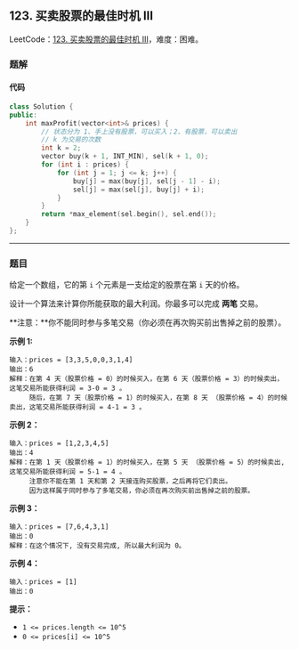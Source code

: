 ## 123. 买卖股票的最佳时机 III

LeetCode：[123. 买卖股票的最佳时机 III](https://leetcode.cn/problems/best-time-to-buy-and-sell-stock-iii/)，难度：困难。

### 题解

#### 代码

```c++
class Solution {
public:
    int maxProfit(vector<int>& prices) {
        // 状态分为 1、手上没有股票，可以买入；2、有股票，可以卖出
        // k 为交易的次数
        int k = 2;
        vector buy(k + 1, INT_MIN), sel(k + 1, 0);
        for (int i : prices) {
            for (int j = 1; j <= k; j++) {
                buy[j] = max(buy[j], sel[j - 1] - i);
                sel[j] = max(sel[j], buy[j] + i);
            }
        }
        return *max_element(sel.begin(), sel.end());
    }
};
```



---



### 题目

给定一个数组，它的第 `i` 个元素是一支给定的股票在第 `i` 天的价格。

设计一个算法来计算你所能获取的最大利润。你最多可以完成 **两笔** 交易。

**注意：**你不能同时参与多笔交易（你必须在再次购买前出售掉之前的股票）。

 

**示例 1:**

```
输入：prices = [3,3,5,0,0,3,1,4]
输出：6
解释：在第 4 天（股票价格 = 0）的时候买入，在第 6 天（股票价格 = 3）的时候卖出，这笔交易所能获得利润 = 3-0 = 3 。
     随后，在第 7 天（股票价格 = 1）的时候买入，在第 8 天 （股票价格 = 4）的时候卖出，这笔交易所能获得利润 = 4-1 = 3 。
```

**示例 2：**

```
输入：prices = [1,2,3,4,5]
输出：4
解释：在第 1 天（股票价格 = 1）的时候买入，在第 5 天 （股票价格 = 5）的时候卖出, 这笔交易所能获得利润 = 5-1 = 4 。   
     注意你不能在第 1 天和第 2 天接连购买股票，之后再将它们卖出。   
     因为这样属于同时参与了多笔交易，你必须在再次购买前出售掉之前的股票。
```

**示例 3：**

```
输入：prices = [7,6,4,3,1] 
输出：0 
解释：在这个情况下, 没有交易完成, 所以最大利润为 0。
```

**示例 4：**

```
输入：prices = [1]
输出：0
```

 

**提示：**

- `1 <= prices.length <= 10^5`
- `0 <= prices[i] <= 10^5`


